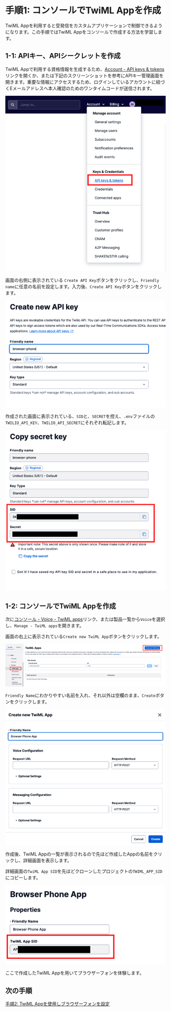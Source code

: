 #  手順1: コンソールでTwiML Appを作成

TwiML Appを利用すると受発信をカスタムアプリケーションで制御できるようになります。この手順ではTwiML Appをコンソールで作成する方法を学習します。

## 1-1: APIキー、APIシークレットを作成

TwiML Appで利用する資格情報を生成するため、[Account - API keys & tokens](https://jp.twilio.com/console/project/api-keys)リンクを開くか、または下記のスクリーンショットを参考にAPIキー管理画面を開きます。重要な情報にアクセスするため、ログインしているアカウントに紐づくEメールアドレスへ本人確認のためのワンタイムコードが送信されます。

![コンソール - APIキー](../assets/04-Console-Navigate-Api-Key.png)

画面の右側に表示されている `Create API Key`ボタンをクリックし、`Friendly name`に任意の名前を設定します。入力後、`Create API Key`ボタンをクリックします。

![APIキー作成画面](../assets/04-Console-Api-Key-Create.png)

作成された画面に表示されている、`SID`と、`SECRET`を控え、`.env`ファイルの`TWILIO_API_KEY`、`TWILIO_API_SECRET`にそれぞれ転記します。

![APIキー作成後の画面](../assets/04-Console-Api-Key-Create-Secret.png)


## 1-2: コンソールでTwiML Appを作成

次に[コンソール - Voice - TwiML apps](https://jp.twilio.com/console/voice/twiml/apps)リンク、または製品一覧から`Voice`を選択し、`Manage - TwiML apps`を開きます。

画面の右上に表示されている`Create new TwiML App`ボタンをクリックします。

![TwiML App](../assets/04-Create-TwiML-App.png)

`Friendly Name`にわかりやすい名前を入れ、それ以外は空欄のまま、`Create`ボタンをクリックします。

![TwiML App - Create](../assets/04-Create-TwiML-App-2.png)

作成後、TwiML Appの一覧が表示されるので先ほど作成したAppの名前をクリックし、詳細画面を表示します。

詳細画面の`TwiML App SID`を先ほどクローンしたプロジェクトの`TWIML_APP_SID`にコピーします。

![TwiML App - SID](../assets/04-TwiML-App-Sid.png)

ここで作成したTwiML Appを用いてブラウザーフォンを体験します。


## 次の手順

[手順2: TwiML Appを使用しブラウザーフォンを設定](02-Experience-Browser-Phone.md)